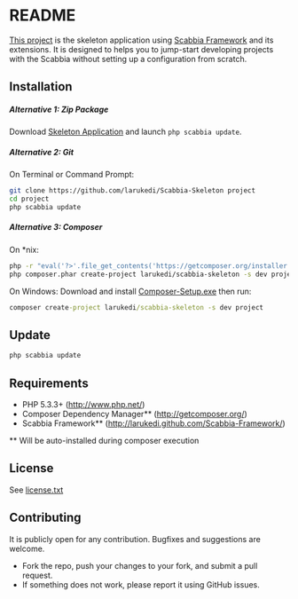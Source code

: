 README
======

[This project](https://github.com/larukedi/Scabbia-Skeleton/) is the skeleton application using [Scabbia Framework](http://larukedi.github.com/Scabbia-Framework/) and its extensions. It is designed to helps you to jump-start developing projects with the Scabbia without setting up a configuration from scratch.


Installation
------------
##### Alternative 1: Zip Package #####

Download [Skeleton Application](https://github.com/larukedi/Scabbia-Skeleton/archive/master.zip) and launch `php scabbia update`.

##### Alternative 2: Git #####

On Terminal or Command Prompt:
``` bash
git clone https://github.com/larukedi/Scabbia-Skeleton project
cd project
php scabbia update
```

##### Alternative 3: Composer #####

On *nix:
``` bash
php -r "eval('?>'.file_get_contents('https://getcomposer.org/installer'));"
php composer.phar create-project larukedi/scabbia-skeleton -s dev project
```

On Windows:
Download and install [Composer-Setup.exe](http://getcomposer.org/Composer-Setup.exe) then run:
``` bat
composer create-project larukedi/scabbia-skeleton -s dev project
```


Update
------
``` bash
php scabbia update
```


Requirements
------------
* PHP 5.3.3+ (http://www.php.net/)
* Composer Dependency Manager** (http://getcomposer.org/)
* Scabbia Framework** (http://larukedi.github.com/Scabbia-Framework/)

** Will be auto-installed during composer execution


License
-------
See [license.txt](license.txt)


Contributing
------------
It is publicly open for any contribution. Bugfixes and suggestions are welcome.

* Fork the repo, push your changes to your fork, and submit a pull request.
* If something does not work, please report it using GitHub issues.
